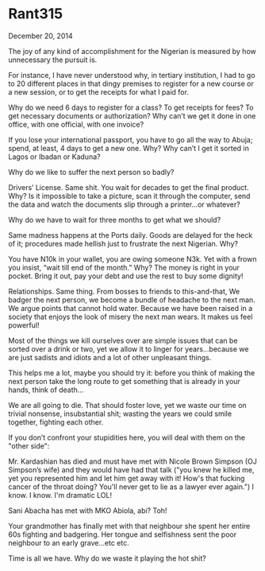 # Rant315


December 20, 2014

The joy of any kind of accomplishment for the Nigerian is measured by how unnecessary the pursuit is.

For instance, I have never understood why, in tertiary institution, I had to go to 20 different places in that dingy premises to register for a new course or a new session, or to get the receipts for what I paid for.

Why do we need 6 days to register for a class? To get receipts for fees? To get necessary documents or authorization? Why can’t we get it done in one office, with one official, with one invoice? 

If you lose your international passport, you have to go all the way to Abuja; spend, at least, 4 days to get a new one. Why? Why can’t I get it sorted in Lagos or Ibadan or Kaduna?

Why do we like to suffer the next person so badly?

Drivers’ License. Same shit. You wait for decades to get the final product. Why?
Is it impossible to take a picture, scan it through the computer, send the data and watch the documents slip through a printer…or whatever?

Why do we have to wait for three months to get what we should?

Same madness happens at the Ports daily. Goods are delayed for the heck of it; procedures made hellish just to frustrate the next Nigerian. Why?

You have N10k in your wallet, you are owing someone N3k. Yet with a frown you insist, “wait till end of the month.” Why? The money is right in your pocket. Bring it out, pay your debt and use the rest to buy some dignity!

Relationships. Same thing. From bosses to friends to this-and-that, We badger the next person, we become a bundle of headache to the next man. We argue points that cannot hold water.
Because we have been raised in a society that enjoys the look of misery the next man wears. It makes us feel powerful!

Most of the things we kill ourselves over are simple issues that can be sorted over a drink or two, yet we allow it to linger for years…because we are just sadists and idiots and a lot of other unpleasant things.

This helps me a lot, maybe you should try it: before you think of making the next person take the long route to get something that is already in your hands, think of death…

We are all going to die. That should foster love, yet we waste our time on trivial nonsense, insubstantial shit; wasting the years we could smile together, fighting each other. 

If you don’t confront your stupidities here, you will deal with them on the "other side": 

Mr. Kardashian has died and must have met with Nicole Brown Simpson (OJ Simpson’s wife) and they would have had that talk ("you knew he killed me, yet you represented him and let him get away with it! How's that fucking cancer of the throat doing? You'll never get to lie as a lawyer ever again.") I know. I know. I'm dramatic LOL!

Sani Abacha has met with MKO Abiola, abi? Toh!

Your grandmother has finally met with that neighbour she spent her entire 60s fighting and badgering. Her tongue and selfishness sent the poor neighbour to an early grave...etc etc.

Time is all we have. Why do we waste it playing the hot shit?